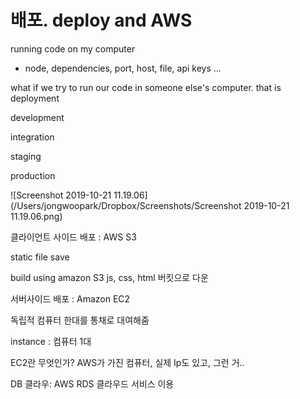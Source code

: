 # 배포. deploy and AWS

running code on my computer

- node, dependencies, port, host, file, api keys ...

what if we try to run our code in someone else's computer. that is deployment

development

integration

staging

production

![Screenshot 2019-10-21 11.19.06](/Users/jongwoopark/Dropbox/Screenshots/Screenshot 2019-10-21 11.19.06.png)







클라이언트 사이드 배포 : AWS S3

static file save

 build using amazon S3  js, css, html 버킷으로 다운



서버사이드 배포 : Amazon EC2

독립적 컴퓨터 한대를 통채로 대여해줌

instance : 컴퓨터 1대

EC2란 무엇인가? AWS가 가진 컴퓨터, 실제 Ip도 있고, 그런 거..



DB 클라우: AWS RDS 클라우드 서비스 이용